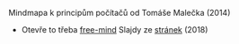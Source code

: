 Mindmapa k principům počítačů od Tomáše Malečka (2014)
- Otevře to třeba [free-mind](http://freemind.sourceforge.net/wiki/index.php/Main_Page)
Slajdy ze [stránek](https://d3s.mff.cuni.cz/legacy/teaching/computer_architecture/docs/2018/) (2018)
